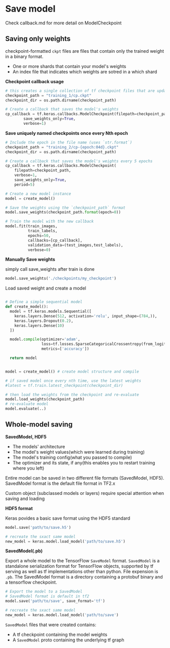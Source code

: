 # Save model

Check callback.md for more detail on ModelCheckpoint

## Saving only weights

checkpoint-formatted ```ckpt``` files are files that contain only the trained weight in a binary format. 
* One or more shards that contain your model's weights
* An index file that indicates which weights are sotred in a which shard

**Checkpoint callback usage**
```python
# this creates a single collection of tf checkpoint files that are updated at the end of each epoch
checkpoint_path = "training_1/cp.ckpt"
checkpoint_dir = os.path.dirname(checkpoint_path)

# Create a callback that saves the model's weights
cp_callback = tf.keras.callbacks.ModelCheckpoint(filepath=checkpoint_path,
        save_weights_only=True,
        verbose=1)
```

**Save uniquely named checkpoints once every Nth epoch**

```python
# Include the epoch in the file name (uses `str.format`)
checkpoint_path = "training_2/cp-{epoch:04d}.ckpt"
checkpoint_dir = os.path.dirname(checkpoint_path)

# Create a callback that saves the model's weights every 5 epochs
cp_callback = tf.keras.callbacks.ModelCheckpoint(
    filepath=checkpoint_path, 
    verbose=1, 
    save_weights_only=True,
    period=5)

# Create a new model instance
model = create_model()

# Save the weights using the `checkpoint_path` format
model.save_weights(checkpoint_path.format(epoch=0))

# Train the model with the new callback
model.fit(train_images, 
          train_labels,
          epochs=50, 
          callbacks=[cp_callback],
          validation_data=(test_images,test_labels),
          verbose=0)

```

**Manually Save weights**

simply call save_weights after train is done

```python
model.save_weights('./checkpoints/my_checkpoint')
```

Load saved weight and create a model 
```python

# Define a simple sequential model
def create_model():
  model = tf.keras.models.Sequential([
    keras.layers.Dense(512, activation='relu', input_shape=(784,)),
    keras.layers.Dropout(0.2),
    keras.layers.Dense(10)
  ])

  model.compile(optimizer='adam',
                loss=tf.losses.SparseCategoricalCrossentropy(from_logits=True),
                metrics=['accuracy'])

  return model


model = create_model() # create model structure and compile

# if saved model once every nth time, use the latest weights 
#latest = tf.train.latest_checkpoint(checkpoint_dir)

# then load the weights from the checkpoint and re-evaluate
model.load_weights(checkpoint_path)
# re-evaluate model
model.evaluate(..)
```


## Whole-model saving

**SavedModel, HDF5**

* The models' architecture
* The model's weight values(which were learned during training)
* The model's training config(what you passed to compile)
* The optimizer and its state, if any(this enables you to restart training where you left)

Entire model can be saved in two different file formats (SavedModel, HDF5). SavedModel format is the default file format in TF2.x

Custom object (subclassed models or layers) require special attention when saving and loading

**HDF5 format**

Keras povides a basic save format using the HDF5 standard
```python
model.save('path/to/save.h5')

# recreate the sxact same model
new_model = keras.model.load_model('path/to/save.h5')
```

**SavedModel(.pb)**

Export a whole model to the TensorFlow ```SaveModel``` format. ```SavedModel``` is a standalone serialization format for TensorFlow objects, supported by tf serving as well as tf implementations other than python. File expension is ```.pb```. The SavedModel format is a directory containing a protobuf binary and a tensorflow checkpoint. 

```python
# Export the model to a SavedModel
# SavedModel format is default in tf2
model.save('path/to/save', save_format='tf')

# recreate the sxact same model
new_model = keras.model.load_model('path/to/save')
```

```SavedModel``` files that were created contains:
* A tf checkpoint containing the model weights
* A ```SavedModel``` proto containing the underlying tf graph


```python
```
```python
```